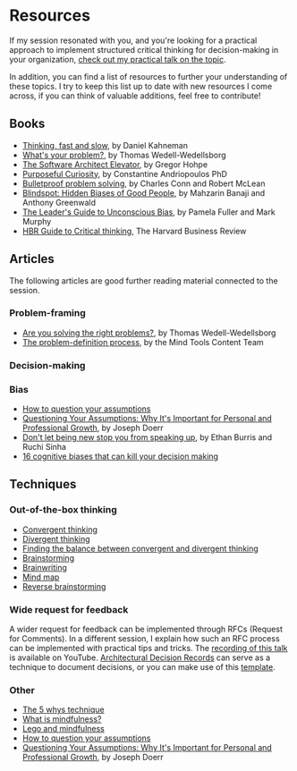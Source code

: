 # Resources

If my session resonated with you, and you're looking for a practical approach to implement structured critical thinking for decision-making in your organization, [check out my practical talk on the topic](https://youtu.be/fxB2aMKcZDw?si=u-Ke1DbZ1lhbmJjW).

In addition, you can find a list of resources to further your understanding of these topics. I try to keep this list up to date with new resources I come across, if you can think of valuable additions, feel free to contribute!

## Books

- [Thinking, fast and slow](https://www.amazon.com/Thinking-Fast-Slow-Daniel-Kahneman/dp/0374533555), by Daniel Kahneman
- [What's your problem?](https://www.amazon.com/Whats-Your-Problem-Toughest-Problems/dp/1633697223), by Thomas Wedell-Wedellsborg
- [The Software Architect Elevator](https://www.amazon.com/Software-Architect-Elevator-Redefining-Architects/dp/1492077542/), by Gregor Hohpe
- [Purposeful Curiosity](https://www.amazon.com/Purposeful-Curiosity-Power-Asking-Questions/dp/0306847361), by Constantine Andriopoulos PhD
- [Bulletproof problem solving](https://www.amazon.com/Bulletproof-Problem-Solving-Changes-Everything/dp/1119553024), by Charles Conn and Robert McLean
- [Blindspot: Hidden Biases of Good People](https://www.amazon.com/Blindspot-Hidden-Biases-Good-People/dp/0345528433), by Mahzarin Banaji and Anthony Greenwald
- [The Leader's Guide to Unconscious Bias](https://www.amazon.com/Leaders-Guide-Unconscious-Bias-High-Performing/dp/1982144327), by Pamela Fuller and Mark Murphy
- [HBR Guide to Critical thinking](https://store.hbr.org/product/hbr-guide-to-critical-thinking/10587), The Harvard Business Review

## Articles

The following articles are good further reading material connected to the session.

### Problem-framing

- [Are you solving the right problems?](https://hbr.org/2017/01/are-you-solving-the-right-problems), by Thomas Wedell-Wedellsborg
- [The problem-definition process](https://www.mindtools.com/ap08zqt/the-problem-definition-process), by the Mind Tools Content Team

### Decision-making

### Bias

- [How to question your assumptions](https://talenttalks.net/assumptions/)
- [Questioning Your Assumptions: Why It's Important for Personal and Professional Growth](https://www.linkedin.com/pulse/questioning-your-assumptions-why-its-important-growth-doerr-cris/), by Joseph Doerr
- [Don't let being new stop you from speaking up](https://hbr.org/2022/01/dont-let-being-new-stop-you-from-speaking-up), by Ethan Burris and Ruchi Sinha
- [16 cognitive biases that can kill your decision making](https://www.boardofinnovation.com/blog/16-cognitive-biases-that-kill-innovative-thinking/)

## Techniques

### Out-of-the-box thinking

- [Convergent thinking](https://en.wikipedia.org/wiki/Convergent_thinking)
- [Divergent thinking](https://en.wikipedia.org/wiki/Divergent_thinking)
- [Finding the balance between convergent and divergent thinking](https://nulab.com/learn/strategy-and-planning/divergent-vs-convergent-thinking-how-to-find-the-right-balance)
- [Brainstorming](https://en.wikipedia.org/wiki/Brainstorming)
- [Brainwriting](https://www.mindtools.com/ak3qj17/brainwriting)
- [Mind map](https://en.wikipedia.org/wiki/Mind_map)
- [Reverse brainstorming](https://www.mindtools.com/a32qxsh/reverse-brainstorming)

### Wide request for feedback

A wider request for feedback can be implemented through RFCs (Request for Comments). In a different session, I explain how such an RFC process can be implemented with practical tips and tricks. The [recording of this talk](https://youtu.be/fxB2aMKcZDw?si=PC47gvCvJQiw-DRJ) is available on YouTube.
[Architectural Decision Records](https://adr.github.io/) can serve as a technique to document decisions, or you can make use of this [template](/mirror-on-the-wall-am-i-a-critical-thinker/sample).

### Other

- [The 5 whys technique](https://en.wikipedia.org/wiki/Five_whys)
- [What is mindfulness?](https://www.mindful.org/what-is-mindfulness/)
- [Lego and mindfulness](https://www.lego.com/en-be/categories/adults-welcome/article/mindfulness)
- [How to question your assumptions](https://talenttalks.net/assumptions/)
- [Questioning Your Assumptions: Why It's Important for Personal and Professional Growth](https://www.linkedin.com/pulse/questioning-your-assumptions-why-its-important-growth-doerr-cris/), by Joseph Doerr
